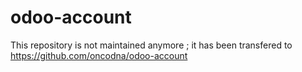 # odoo-account

This repository is not maintained anymore ; it has been transfered to https://github.com/oncodna/odoo-account
